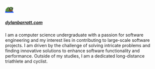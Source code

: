 ![peepoHappy](https://github.com/DylanBarratt/DylanBarratt/blob/master/peepoHappy.png "peepoHappy") 
##### [dylanbarratt.com](http://dylanbarratt.com/)

I am a computer science undergraduate with a passion for software engineering and my interest lies in contributing to large-scale software projects. I am driven by the challenge of solving intricate problems and finding innovative solutions to enhance software functionality and performance. Outside of my studies, I am a dedicated long-distance triathlete and cyclist.
